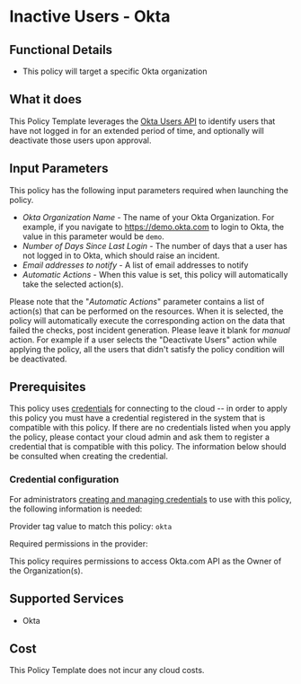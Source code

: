 # Inactive Users - Okta

## Functional Details

- This policy will target a specific Okta organization

## What it does

This Policy Template leverages the [Okta Users API](https://developer.okta.com/docs/reference/api/users/#list-users) to identify users that have not logged in for an extended period of time, and optionally will deactivate those users upon approval.

## Input Parameters

This policy has the following input parameters required when launching the policy.

- *Okta Organization Name* - The name of your Okta Organization.  For example, if you navigate to <https://demo.okta.com> to login to Okta, the value in this parameter would be `demo`.
- *Number of Days Since Last Login* - The number of days that a user has not logged in to Okta, which should raise an incident.
- *Email addresses to notify* - A list of email addresses to notify
- *Automatic Actions* - When this value is set, this policy will automatically take the selected action(s).

Please note that the "*Automatic Actions*" parameter contains a list of action(s) that can be performed on the resources. When it is selected, the policy will automatically execute the corresponding action on the data that failed the checks, post incident generation. Please leave it blank for *manual* action.
For example if a user selects the "Deactivate Users" action while applying the policy, all the users that didn't satisfy the policy condition will be deactivated.

## Prerequisites

This policy uses [credentials](https://docs.flexera.com/flexera/EN/Automation/ManagingCredentialsExternal.htm)
for connecting to the cloud -- in order to apply this policy you must have a credential registered in the system that is compatible with this policy. If there are no
credentials listed when you apply the policy, please contact your cloud admin and ask them to register a credential that is compatible with this policy. The information below should be consulted when creating the credential.

### Credential configuration

For administrators [creating and managing credentials](https://docs.flexera.com/flexera/EN/Automation/ManagingCredentialsExternal.htm) to use with this policy, the following information is needed:

Provider tag value to match this policy: `okta`

Required permissions in the provider:

This policy requires permissions to access Okta.com API as the Owner of the Organization(s).

## Supported Services

- Okta

## Cost

This Policy Template does not incur any cloud costs.
